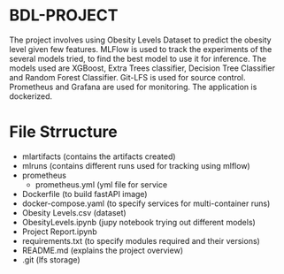 # BDL-PROJECT

The project involves using Obesity Levels Dataset to predict the obesity level given few features. MLFlow is used to track the experiments of the several models tried, to find the best model to use it for inference. The models used are XGBoost, Extra Trees classifier, Decision Tree Classifier and Random Forest Classifier. Git-LFS is used for source control. Prometheus and Grafana are used for monitoring. The application is dockerized.

# File Strructure

- mlartifacts (contains the artifacts created)
- mlruns (contains different runs used for tracking using mlflow)
- prometheus
    - prometheus.yml (yml file for service
- Dockerfile (to build fastAPI image)
- docker-compose.yaml (to specify services for multi-container runs)
- Obesity Levels.csv (dataset)
- ObesityLevels.ipynb (jupy notebook trying out different models)
- Project Report.ipynb
- requirements.txt (to specify modules required and their versions)
- README.md (explains the project overview)
- .git (lfs storage)

  



